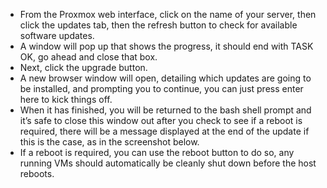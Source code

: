 - From the Proxmox web interface, click on the name of your server, then click the updates tab, then the refresh button to check for available software updates.
- A window will pop up that shows the progress, it should end with TASK OK, go ahead and close that box.
- Next, click the upgrade button.
- A new browser window will open, detailing which updates are going to be installed, and prompting you to continue, you can just press enter here to kick things off.
- When it has finished, you will be returned to the bash shell prompt and it’s safe to close this window out after you check to see if a reboot is required, there will be a message displayed at the end of the update if this is the case, as in the screenshot below.
- If a reboot is required, you can use the reboot button to do so, any running VMs should automatically be cleanly shut down before the host reboots.
